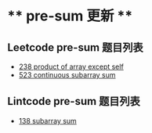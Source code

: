 # ** pre-sum 更新 **

## Leetcode pre-sum 题目列表

- [238 product of array except self](https://github.com/zjkang/ds_algorithm/blob/main/python/pre_sum/leetcode_0238_product_of_array_except_self.py)
- [523 continuous subarray sum](https://github.com/zjkang/ds_algorithm/blob/main/python/pre_sum/leetcode_0523_continuous_subarray_sum_medium.py)

## Lintcode pre-sum 题目列表

- [138 subarray sum](https://github.com/zjkang/ds_algorithm/blob/main/python/pre_sum/lintcode_0138_subarray_sum.py)
